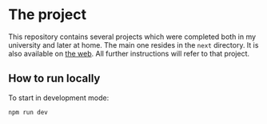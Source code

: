# The project
This repository contains several projects which were completed both in my university and later at home. The main one resides in the `next` directory. It is also available on [the web](https://frontend-frameworks-lab.vercel.app/). All further instructions will refer to that project.

## How to run locally
To start in development mode:
```shell
npm run dev
```
